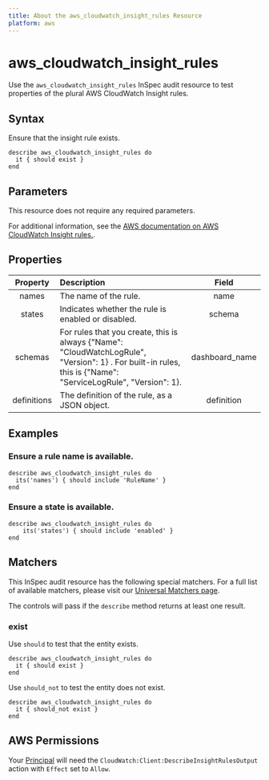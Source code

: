 ```yaml
---
title: About the aws_cloudwatch_insight_rules Resource
platform: aws
---
```


# aws_cloudwatch_insight_rules

Use the `aws_cloudwatch_insight_rules` InSpec audit resource to test properties of the plural AWS CloudWatch Insight rules.

## Syntax

Ensure that the insight rule exists.

    describe aws_cloudwatch_insight_rules do
      it { should exist }
    end

## Parameters

This resource does not require any required parameters.

For additional information, see the [AWS documentation on AWS CloudWatch Insight rules.](https://docs.aws.amazon.com/AWSCloudFormation/latest/UserGuide/aws-resource-cloudwatch-insightrule.html).

## Properties

| Property  | Description | Field |
| :---: | :--- | :---: |
| names | The name of the rule. | name |
| states | Indicates whether the rule is enabled or disabled.| schema |
| schemas | For rules that you create, this is always {"Name": "CloudWatchLogRule", "Version": 1} . For built-in rules, this is {"Name": "ServiceLogRule", "Version": 1}. | dashboard_name |
| definitions | The definition of the rule, as a JSON object.  | definition |

## Examples

### Ensure a rule name is available.

    describe aws_cloudwatch_insight_rules do
      its('names') { should include 'RuleName' }
    end

### Ensure a state is available.

    describe aws_cloudwatch_insight_rules do
        its('states') { should include 'enabled' }
    end

## Matchers

This InSpec audit resource has the following special matchers. For a full list of available matchers, please visit our [Universal Matchers page](https://www.inspec.io/docs/reference/matchers/).

The controls will pass if the `describe` method returns at least one result.

### exist

Use `should` to test that the entity exists.

    describe aws_cloudwatch_insight_rules do
      it { should exist }
    end

Use `should_not` to test the entity does not exist.

    describe aws_cloudwatch_insight_rules do
      it { should_not exist }
    end

## AWS Permissions

Your [Principal](https://docs.aws.amazon.com/IAM/latest/UserGuide/intro-structure.html#intro-structure-principal) will need the `CloudWatch:Client:DescribeInsightRulesOutput` action with `Effect` set to `Allow`.
